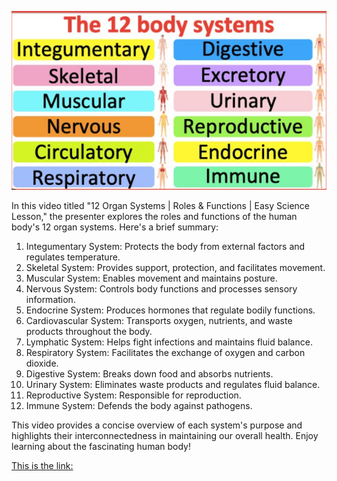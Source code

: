 ![alt text](../../images/image-1.png)

In this video titled "12 Organ Systems | Roles & Functions | Easy Science Lesson," the presenter explores the roles and functions of the human body's 12 organ systems. Here's a brief summary:

1. Integumentary System: Protects the body from external factors and regulates temperature.<br>
2. Skeletal System: Provides support, protection, and facilitates movement.<br>
3. Muscular System: Enables movement and maintains posture.<br>
4. Nervous System: Controls body functions and processes sensory information.<br>
5. Endocrine System: Produces hormones that regulate bodily functions.<br>
6. Cardiovascular System: Transports oxygen, nutrients, and waste products throughout the body.<br>
7. Lymphatic System: Helps fight infections and maintains fluid balance.<br>
8. Respiratory System: Facilitates the exchange of oxygen and carbon dioxide.<br>
9. Digestive System: Breaks down food and absorbs nutrients.<br>
10. Urinary System: Eliminates waste products and regulates fluid balance.<br>
11. Reproductive System: Responsible for reproduction.<br>
12. Immune System: Defends the body against pathogens.<br>

This video provides a concise overview of each system's purpose and highlights their interconnectedness in maintaining our overall health. Enjoy learning about the fascinating human body! 

 [This is the link:](https://www.youtube.com/watch?v=cQIU0yJ8RBg)